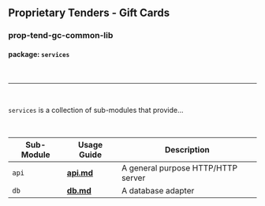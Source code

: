 ## Proprietary Tenders - Gift Cards
### prop-tend-gc-common-lib
#### package: `services`
<br/>

---
<br>

`services` is a collection of sub-modules that provide...

<br>


| Sub-Module | Usage Guide | Description |
|---|---|---|
|  `api` | [**api.md**](api.md) | A general purpose HTTP/HTTP server
|  `db` | [**db.md**](db.md) | A database adapter


 